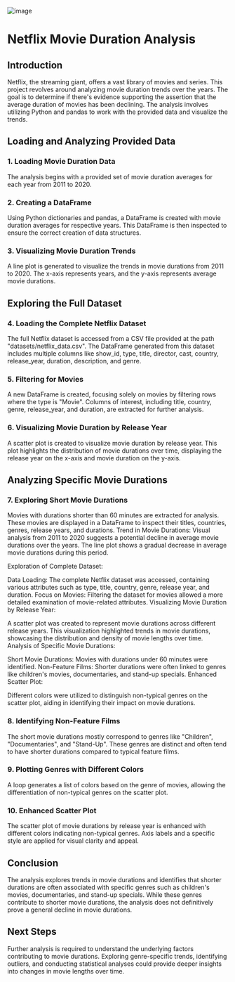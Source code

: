 ![image](https://images.ctfassets.net/4cd45et68cgf/7ciNwxNKBqygzOsGzp1jSI/1d13387defe2332403543d610a10b1cc/-_____________________--__________________-____________________________________2022_________________________________________.jpg?w=2560)
# Netflix Movie Duration Analysis

## Introduction
Netflix, the streaming giant, offers a vast library of movies and series. This project revolves around analyzing movie duration trends over the years. The goal is to determine if there's evidence supporting the assertion that the average duration of movies has been declining. The analysis involves utilizing Python and pandas to work with the provided data and visualize the trends.

## Loading and Analyzing Provided Data
### 1. Loading Movie Duration Data
The analysis begins with a provided set of movie duration averages for each year from 2011 to 2020.

### 2. Creating a DataFrame
Using Python dictionaries and pandas, a DataFrame is created with movie duration averages for respective years. This DataFrame is then inspected to ensure the correct creation of data structures.

### 3. Visualizing Movie Duration Trends
A line plot is generated to visualize the trends in movie durations from 2011 to 2020. The x-axis represents years, and the y-axis represents average movie durations.

## Exploring the Full Dataset
### 4. Loading the Complete Netflix Dataset
The full Netflix dataset is accessed from a CSV file provided at the path "datasets/netflix_data.csv". The DataFrame generated from this dataset includes multiple columns like show_id, type, title, director, cast, country, release_year, duration, description, and genre.

### 5. Filtering for Movies
A new DataFrame is created, focusing solely on movies by filtering rows where the type is "Movie". Columns of interest, including title, country, genre, release_year, and duration, are extracted for further analysis.

### 6. Visualizing Movie Duration by Release Year
A scatter plot is created to visualize movie duration by release year. This plot highlights the distribution of movie durations over time, displaying the release year on the x-axis and movie duration on the y-axis.

## Analyzing Specific Movie Durations
### 7. Exploring Short Movie Durations
Movies with durations shorter than 60 minutes are extracted for analysis. These movies are displayed in a DataFrame to inspect their titles, countries, genres, release years, and durations.
Trend in Movie Durations: Visual analysis from 2011 to 2020 suggests a potential decline in average movie durations over the years. The line plot shows a gradual decrease in average movie durations during this period.

Exploration of Complete Dataset:

Data Loading: The complete Netflix dataset was accessed, containing various attributes such as type, title, country, genre, release year, and duration.
Focus on Movies: Filtering the dataset for movies allowed a more detailed examination of movie-related attributes.
Visualizing Movie Duration by Release Year:

A scatter plot was created to represent movie durations across different release years.
This visualization highlighted trends in movie durations, showcasing the distribution and density of movie lengths over time.
Analysis of Specific Movie Durations:

Short Movie Durations: Movies with durations under 60 minutes were identified.
Non-Feature Films: Shorter durations were often linked to genres like children's movies, documentaries, and stand-up specials.
Enhanced Scatter Plot:

Different colors were utilized to distinguish non-typical genres on the scatter plot, aiding in identifying their impact on movie durations.
### 8. Identifying Non-Feature Films
The short movie durations mostly correspond to genres like "Children", "Documentaries", and "Stand-Up". These genres are distinct and often tend to have shorter durations compared to typical feature films.

### 9. Plotting Genres with Different Colors
A loop generates a list of colors based on the genre of movies, allowing the differentiation of non-typical genres on the scatter plot.

### 10. Enhanced Scatter Plot
The scatter plot of movie durations by release year is enhanced with different colors indicating non-typical genres. Axis labels and a specific style are applied for visual clarity and appeal.

## Conclusion
The analysis explores trends in movie durations and identifies that shorter durations are often associated with specific genres such as children's movies, documentaries, and stand-up specials. While these genres contribute to shorter movie durations, the analysis does not definitively prove a general decline in movie durations.

## Next Steps
Further analysis is required to understand the underlying factors contributing to movie durations. Exploring genre-specific trends, identifying outliers, and conducting statistical analyses could provide deeper insights into changes in movie lengths over time.
